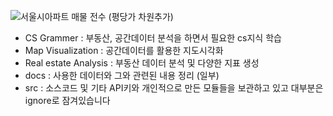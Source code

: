 ![서울시아파트 매물 전수 (평당가 차원추가)](https://user-images.githubusercontent.com/66814045/167626021-99d09755-c635-4e14-92bc-5e7150ad008f.png)

- CS Grammer : 부동산, 공간데이터 분석을 하면서 필요한 cs지식 학습
- Map Visualization : 공간데이터를 활용한 지도시각화 
- Real estate Analysis : 부동산 데이터 분석 및 다양한 지표 생성
- docs : 사용한 데이터와 그와 관련된 내용 정리 (일부)
- src : 소스코드 및 기타 API키와 개인적으로 만든 모듈들을 보관하고 있고 대부분은 ignore로 잠겨있습니다

